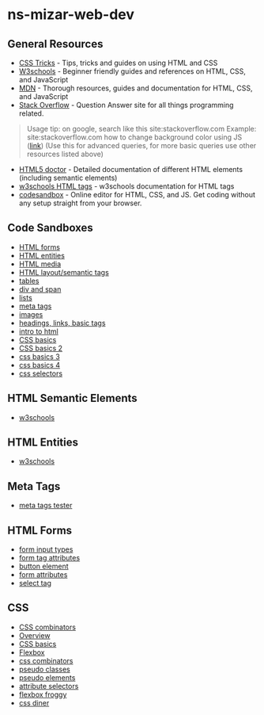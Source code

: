 # ns-mizar-web-dev

## General Resources
* [CSS Tricks](https://css-tricks.com/) - Tips, tricks and guides on using HTML and CSS
* [W3schools](https://w3schools.com/) - Beginner friendly guides and references on HTML, CSS, and JavaScript
* [MDN](https://developer.mozilla.org/en-US/) - Thorough resources, guides and documentation for HTML, CSS, and JavaScript
* [Stack Overflow](https://stackoverflow.com/) - Question Answer site for all things programming related. 
> Usage tip: on google, search like this site:stackoverflow.com <query here>
Example: site:stackoverflow.com how to change background color using JS ([link](https://www.google.com/search?q=how+to+change+background+color+using+JS))
(Use this for advanced queries, for more basic queries use other resources listed above)
* [HTML5 doctor](http://html5doctor.com/) - Detailed documentation of different HTML elements (including semantic elements)
* [w3schools HTML tags](https://www.w3schools.com/tags/) - w3schools documentation for HTML tags
* [codesandbox](https://codesandbox.io/) - Online editor for HTML, CSS, and JS. Get coding without any setup straight from your browser.


## Code Sandboxes
* [HTML forms](https://codesandbox.io/s/html-forms-d92ic3)
* [HTML entities](https://codesandbox.io/s/html-entites-bz3uq4)
* [HTML media](https://codesandbox.io/s/html-media-virjb8)
* [HTML layout/semantic tags](https://codesandbox.io/s/html-layout-u0577b)
* [tables](https://codesandbox.io/s/tables-1tczkl)
* [div and span](https://codesandbox.io/s/cocky-butterfly-luqnyd)
* [lists](https://codesandbox.io/s/dazzling-roman-1cvky2)
* [meta tags](https://codesandbox.io/s/meta-tags-kcnnfe)
* [images](https://codesandbox.io/s/fervent-shape-ogdvhd)
* [headings, links, basic tags](https://codesandbox.io/s/stupefied-field-e0fefe)
* [intro to html](https://codesandbox.io/s/intro-to-html-hklk5m)
* [CSS basics](https://codesandbox.io/s/css-basics-jtrxml?file=/index.html)
* [CSS basics 2](https://codesandbox.io/s/css-basics-2-drtnd9)
* [css basics 3](https://codesandbox.io/s/css-basics-3-pokswr)
* [css basics 4](https://codesandbox.io/s/css-basics-4-se5jx7)
* [css selectors](https://codesandbox.io/s/css-selectors-umkmn0?file=/index.html)


## HTML Semantic Elements
* [w3schools](https://www.w3schools.com/html/html5_semantic_elements.asp)

## HTML Entities
* [w3schools](https://www.w3schools.com/html/html_entities.asp)

## Meta Tags
* [meta tags tester](https://metatags.io/)

## HTML Forms
* [form input types](https://www.w3schools.com/html/html_form_input_types.asp)
* [form tag attributes](https://www.w3schools.com/html/html_form_attributes.asp)
* [button element](https://www.w3schools.com/tags/tag_button.asp)
* [form attributes](https://www.w3schools.com/html/html_form_attributes.asp)
* [select tag](https://www.w3schools.com/tags/tag_select.asp)

## CSS
* [CSS combinators](https://www.w3schools.com/css/css_combinators.asp)
* [Overview](https://www.w3schools.com/css/default.asp)
* [CSS basics](https://developer.mozilla.org/en-US/docs/Learn/Getting_started_with_the_web/CSS_basics)
* [Flexbox](https://www.w3schools.com/css/css3_flexbox.asp)
* [css combinators](https://developer.mozilla.org/en-US/docs/Learn/CSS/Building_blocks/Selectors/Combinators)
* [pseudo classes](https://developer.mozilla.org/en-US/docs/Web/CSS/Pseudo-classes)
* [pseudo elements](https://developer.mozilla.org/en-US/docs/Web/CSS/Pseudo-elements)
* [attribute selectors](https://developer.mozilla.org/en-US/docs/Web/CSS/Attribute_selectors)
* [flexbox froggy](https://flexboxfroggy.com/)
* [css diner](https://flukeout.github.io/)
  
